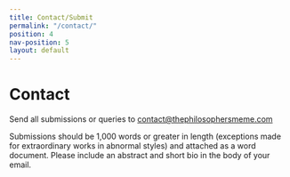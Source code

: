 ```yaml
---
title: Contact/Submit
permalink: "/contact/"
position: 4
nav-position: 5
layout: default
---
```


# Contact

Send all submissions or queries to [contact@thephilosophersmeme.com](mailto:contact@thephilosophersmeme.com)

Submissions should be 1,000 words or greater in length (exceptions made for extraordinary works in abnormal styles) and attached as a word document. Please include an abstract and short bio in the body of your email.